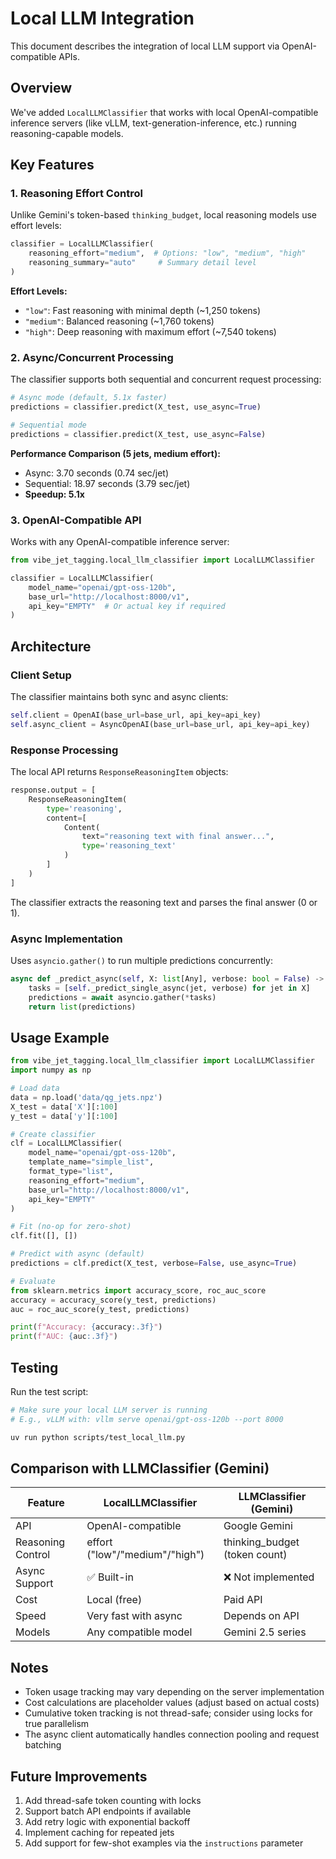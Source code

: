 # Local LLM Integration

This document describes the integration of local LLM support via OpenAI-compatible APIs.

## Overview

We've added `LocalLLMClassifier` that works with local OpenAI-compatible inference servers (like vLLM, text-generation-inference, etc.) running reasoning-capable models.

## Key Features

### 1. Reasoning Effort Control

Unlike Gemini's token-based `thinking_budget`, local reasoning models use effort levels:

```python
classifier = LocalLLMClassifier(
    reasoning_effort="medium",  # Options: "low", "medium", "high"
    reasoning_summary="auto"     # Summary detail level
)
```

**Effort Levels:**
- `"low"`: Fast reasoning with minimal depth (~1,250 tokens)
- `"medium"`: Balanced reasoning (~1,760 tokens)
- `"high"`: Deep reasoning with maximum effort (~7,540 tokens)

### 2. Async/Concurrent Processing

The classifier supports both sequential and concurrent request processing:

```python
# Async mode (default, 5.1x faster)
predictions = classifier.predict(X_test, use_async=True)

# Sequential mode
predictions = classifier.predict(X_test, use_async=False)
```

**Performance Comparison (5 jets, medium effort):**
- Async: 3.70 seconds (0.74 sec/jet)
- Sequential: 18.97 seconds (3.79 sec/jet)
- **Speedup: 5.1x**

### 3. OpenAI-Compatible API

Works with any OpenAI-compatible inference server:

```python
from vibe_jet_tagging.local_llm_classifier import LocalLLMClassifier

classifier = LocalLLMClassifier(
    model_name="openai/gpt-oss-120b",
    base_url="http://localhost:8000/v1",
    api_key="EMPTY"  # Or actual key if required
)
```

## Architecture

### Client Setup

The classifier maintains both sync and async clients:

```python
self.client = OpenAI(base_url=base_url, api_key=api_key)
self.async_client = AsyncOpenAI(base_url=base_url, api_key=api_key)
```

### Response Processing

The local API returns `ResponseReasoningItem` objects:

```python
response.output = [
    ResponseReasoningItem(
        type='reasoning',
        content=[
            Content(
                text="reasoning text with final answer...",
                type='reasoning_text'
            )
        ]
    )
]
```

The classifier extracts the reasoning text and parses the final answer (0 or 1).

### Async Implementation

Uses `asyncio.gather()` to run multiple predictions concurrently:

```python
async def _predict_async(self, X: list[Any], verbose: bool = False) -> list[int]:
    tasks = [self._predict_single_async(jet, verbose) for jet in X]
    predictions = await asyncio.gather(*tasks)
    return list(predictions)
```

## Usage Example

```python
from vibe_jet_tagging.local_llm_classifier import LocalLLMClassifier
import numpy as np

# Load data
data = np.load('data/qg_jets.npz')
X_test = data['X'][:100]
y_test = data['y'][:100]

# Create classifier
clf = LocalLLMClassifier(
    model_name="openai/gpt-oss-120b",
    template_name="simple_list",
    format_type="list",
    reasoning_effort="medium",
    base_url="http://localhost:8000/v1",
    api_key="EMPTY"
)

# Fit (no-op for zero-shot)
clf.fit([], [])

# Predict with async (default)
predictions = clf.predict(X_test, verbose=False, use_async=True)

# Evaluate
from sklearn.metrics import accuracy_score, roc_auc_score
accuracy = accuracy_score(y_test, predictions)
auc = roc_auc_score(y_test, predictions)

print(f"Accuracy: {accuracy:.3f}")
print(f"AUC: {auc:.3f}")
```

## Testing

Run the test script:

```bash
# Make sure your local LLM server is running
# E.g., vLLM with: vllm serve openai/gpt-oss-120b --port 8000

uv run python scripts/test_local_llm.py
```

## Comparison with LLMClassifier (Gemini)

| Feature | LocalLLMClassifier | LLMClassifier (Gemini) |
|---------|-------------------|------------------------|
| API | OpenAI-compatible | Google Gemini |
| Reasoning Control | effort ("low"/"medium"/"high") | thinking_budget (token count) |
| Async Support | ✅ Built-in | ❌ Not implemented |
| Cost | Local (free) | Paid API |
| Speed | Very fast with async | Depends on API |
| Models | Any compatible model | Gemini 2.5 series |

## Notes

- Token usage tracking may vary depending on the server implementation
- Cost calculations are placeholder values (adjust based on actual costs)
- Cumulative token tracking is not thread-safe; consider using locks for true parallelism
- The async client automatically handles connection pooling and request batching

## Future Improvements

1. Add thread-safe token counting with locks
2. Support batch API endpoints if available
3. Add retry logic with exponential backoff
4. Implement caching for repeated jets
5. Add support for few-shot examples via the `instructions` parameter
